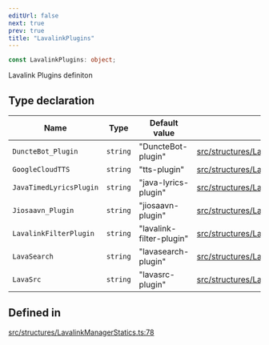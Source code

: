 ```yaml
---
editUrl: false
next: true
prev: true
title: "LavalinkPlugins"
---
```


```ts
const LavalinkPlugins: object;
```

Lavalink Plugins definiton

## Type declaration

| Name | Type | Default value | Defined in |
| ------ | ------ | ------ | ------ |
| `DuncteBot_Plugin` | `string` | "DuncteBot-plugin" | [src/structures/LavalinkManagerStatics.ts:79](https://github.com/appujet/lavalink-client/blob/4880e032861893b27e80b7c2d6c36639afbb3479/src/structures/LavalinkManagerStatics.ts#L79) |
| `GoogleCloudTTS` | `string` | "tts-plugin" | [src/structures/LavalinkManagerStatics.ts:81](https://github.com/appujet/lavalink-client/blob/4880e032861893b27e80b7c2d6c36639afbb3479/src/structures/LavalinkManagerStatics.ts#L81) |
| `JavaTimedLyricsPlugin` | `string` | "java-lyrics-plugin" | [src/structures/LavalinkManagerStatics.ts:85](https://github.com/appujet/lavalink-client/blob/4880e032861893b27e80b7c2d6c36639afbb3479/src/structures/LavalinkManagerStatics.ts#L85) |
| `Jiosaavn_Plugin` | `string` | "jiosaavn-plugin" | [src/structures/LavalinkManagerStatics.ts:83](https://github.com/appujet/lavalink-client/blob/4880e032861893b27e80b7c2d6c36639afbb3479/src/structures/LavalinkManagerStatics.ts#L83) |
| `LavalinkFilterPlugin` | `string` | "lavalink-filter-plugin" | [src/structures/LavalinkManagerStatics.ts:84](https://github.com/appujet/lavalink-client/blob/4880e032861893b27e80b7c2d6c36639afbb3479/src/structures/LavalinkManagerStatics.ts#L84) |
| `LavaSearch` | `string` | "lavasearch-plugin" | [src/structures/LavalinkManagerStatics.ts:82](https://github.com/appujet/lavalink-client/blob/4880e032861893b27e80b7c2d6c36639afbb3479/src/structures/LavalinkManagerStatics.ts#L82) |
| `LavaSrc` | `string` | "lavasrc-plugin" | [src/structures/LavalinkManagerStatics.ts:80](https://github.com/appujet/lavalink-client/blob/4880e032861893b27e80b7c2d6c36639afbb3479/src/structures/LavalinkManagerStatics.ts#L80) |

## Defined in

[src/structures/LavalinkManagerStatics.ts:78](https://github.com/appujet/lavalink-client/blob/4880e032861893b27e80b7c2d6c36639afbb3479/src/structures/LavalinkManagerStatics.ts#L78)
